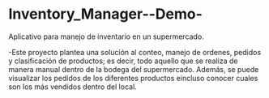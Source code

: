 # Inventory_Manager--Demo-
Aplicativo para manejo de inventario en un supermercado.

-Este proyecto plantea una solución al conteo, manejo de ordenes, pedidos y clasificación de productos; es decir, 
todo aquello que se realiza de manera manual dentro de la bodega del supermercado. Además, se puede visualizar los
pedidos de los diferentes productos eincluso conocer cuales son los más vendidos dentro del local.
